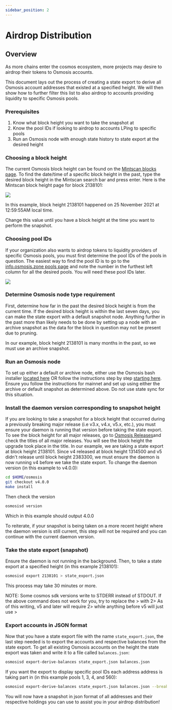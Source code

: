 ```yaml
---
sidebar_position: 2
---
```


# Airdrop Distribution

## Overview

As more chains enter the cosmos ecosystem, more projects may desire to airdrop their tokens to Osmosis accounts.

This document lays out the process of creating a state export to derive all Osmosis account addresses that existed at a specified height. We will then show how to further filter this list to also airdrop to accounts providing liquidity to specific Osmosis pools.

### Prerequisites
1. Know what block height you want to take the snapshot at
2. Know the pool IDs if looking to airdrop to accounts LPing to specific pools
3. Run an Osmosis node with enough state history to state export at the desired height

### Choosing a block height
The current Osmosis block height can be found on the [Mintscan blocks page](https://www.mintscan.io/osmosis/blocks). To find the date/time of a specific block height in the past, type the desired block height in the Mintscan search bar and press enter. Here is the Mintscan block height page for block 2138101:

![](../../assets/mintscan_height.png)

In this example, block height 2138101 happened on 25 November 2021 at 12:59:55AM local time.

Change this value until you have a block height at the time you want to perform the snapshot.

### Choosing pool IDs
If your organization also wants to airdrop tokens to liquidity providers of specific Osmosis pools, you must first determine the pool IDs of the pools in question. The easiest way to find the pool ID is to go to the [info.osmosis.zone pools page](https://info.osmosis.zone/pools) and note the number in the furthest left column for all the desired pools. You will need these pool IDs later.

![](../../assets/osmosis_pools.png)


### Determine Osmosis node type requirement
First, determine how far in the past the desired block height is from the current time. If the desired block height is within the last seven days, you can make the state export with a default snapshot node. Anything further in the past more than likely needs to be done by setting up a node with an archive snapshot as the data for the block in question may not be present due to pruning.

In our example, block height 2138101 is many months in the past, so we must use an archive snapshot.


### Run an Osmosis node
To set up either a default or archive node, either use the Osmosis bash installer [located here](https://get.osmosis.zone/) OR follow the instructions step by step [starting here](../../osmosis-core/osmosisd). Ensure you follow the instructions for mainnet and set up using either the archive or default snapshot as determined above. Do not use state sync for this situation.



### Install the daemon version corresponding to snapshot height
If you are looking to take a snapshot for a block height that occurred during a previously breaking major release (i.e v3.x, v4.x, v5.x, etc.), you must ensure your daemon is running that version before taking the state export. To see the block height for all major releases, go to [Osmosis Releases](https://github.com/osmosis-labs/osmosis/releases)and check the titles of all major releases. You will see the block height the upgrade took place in the title. In our example, we are taking a state export at block height 2138101. Since v4 released at block height 1314500 and v5 didn't release until block height 2383300, we must ensure the daemon is now running v4 before we take the state export. To change the daemon version (in this example to v4.0.0):

```sh
cd $HOME/osmosis
git checkout v4.0.0
make install
```

Then check the version

```sh
osmosisd version
```

Which in this example should output 4.0.0

To reiterate, if your snapshot is being taken on a more recent height where the daemon version is still current, this step will not be required and you can continue with the current daemon version.



### Take the state export (snapshot)
Ensure the daemon is not running in the background. Then, to take a state export at a specified height (in this example 2138101):

```sh
osmosisd export 2138101 > state_export.json
```

This process may take 30 minutes or more.

NOTE: Some cosmos sdk versions write to STDERR instead of STDOUT. If the above command does not work for you, try to replace the > with 2>
As of this writing, v5 and later will require 2> while anything before v5 will just use >


### Export accounts in JSON format
Now that you have a state export file with the name `state_export.json`, the last step needed is to export the accounts and respective balances from the state export. To get all existing Osmosis accounts on the height the state export was taken and write it to a file called `balances.json`:

```sh
osmosisd export-derive-balances state_export.json balances.json
```

If you want the export to display specific pool IDs each address address is taking part in (in this example pools 1, 3, 4, and 560):

```sh
osmosisd export-derive-balances state_export.json balances.json --breakdown-by-pool-ids 1,3,4,560
```

You will now have a snapshot in json format of all addresses and their respective holdings you can use to assist you in your airdrop distribution!